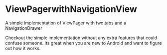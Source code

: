 # ViewPagerwithNavigationView
A simple implementation of ViewPager with two tabs and a NavigationDrawer

Checkout the simple implementation without any extra features that could confuse someone. Its great when you are new to Android and want to figure out how it works. 

